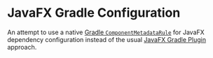 # JavaFX Gradle Configuration

An attempt to use a native
[Gradle `ComponentMetadataRule`](https://docs.gradle.org/current/userguide/component_metadata_rules.html)
for JavaFX dependency configuration instead of the usual
[JavaFX Gradle Plugin](https://github.com/openjfx/javafx-gradle-plugin)
approach.
